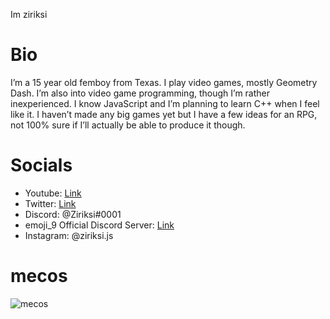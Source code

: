 Im ziriksi

# Bio
I’m a 15 year old femboy from Texas. I play video games, mostly Geometry Dash. I’m also into video game programming, though I’m rather inexperienced. I know JavaScript and I’m planning to learn C++ when I feel like it. I haven’t made any big games yet but I have a few ideas for an RPG, not 100% sure if I’ll actually be able to produce it though. 

# Socials
- Youtube: [Link](https://youtube.com/ziriksi)
- Twitter: [Link](https://twitter.com/far__t)
- Discord: @Ziriksi#0001
- emoji_9 Official Discord Server: [Link](https://discord.gg/Nx6ErvNeQb)
- Instagram: @ziriksi.js

# mecos
![mecos](https://cdn.discordapp.com/attachments/812568192642711592/874192409964208148/image0.png)
